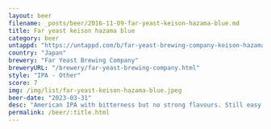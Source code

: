 ```yaml
---
layout: beer
filename: _posts/beer/2016-11-09-far-yeast-keison-hazama-blue.md
title: Far yeast keison hazama blue
category: beer
untappd: "https://untappd.com/b/far-yeast-brewing-company-keison-hazama-blue/4725110"
country: "Japan"
brewery: "Far Yeast Brewing Company"
breweryURL: "/brewery/far-yeast-brewing-company.html"
style: "IPA - Other"
score: 7
img: /img/list/far-yeast-keison-hazama-blue.jpeg
beer-date: "2023-03-31"
desc: "American IPA with bitterness but no strong flavours. Still easy to drink"
permalink: /beer/:title.html
---
```

